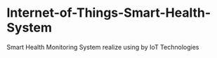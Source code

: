 # Internet-of-Things-Smart-Health-System
Smart Health Monitoring System realize using by IoT Technologies
